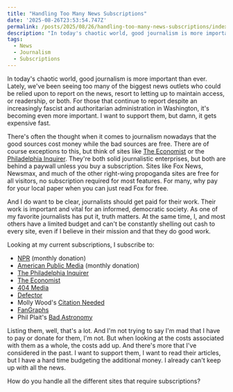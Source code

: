 ```yaml
---
title: "Handling Too Many News Subscriptions"
date: '2025-08-26T23:53:54.747Z'
permalink: /posts/2025/08/26/handling-too-many-news-subscriptions/index.html
description: "In today's chaotic world, good journalism is more important than ever. But how does one handle all the possible subscriptions to support it?"
tags:
  - News
  - Journalism
  - Subscriptions
---
```

In today's chaotic world, good journalism is more important than ever. Lately, we've been seeing too many of the biggest news outlets who could be relied upon to report on the news, resort to letting up to maintain access, or readership, or both. For those that continue to report despite an increasingly fascist and authoritarian administration in Washington, it's becoming even more important. I want to support them, but damn, it gets expensive fast.
<!-- excerpt -->

There's often the thought when it comes to journalism nowadays that the good sources cost money while the bad sources are free. There are of course exceptions to this, but think of sites like [The Economist](https://www.economist.com/) or the [Philadelphia Inquirer](https://www.inquirer.com/). They're both solid journalistic enterprises, but both are behind a paywall unless you buy a subscription. Sites like Fox News, Newsmax, and much of the other right-wing propoganda sites are free for all visitors, no subscription required for most features. For many, why pay for your local paper when you can just read Fox for free.

And I do want to be clear, journalists should get paid for their work. Their work is important and vital for an informed, democratic society. As one of my favorite journalists has put it, truth matters. At the same time, I, and most others have a limited budget and can't be constantly shelling out cash to every site, even if I believe in their mission and that they do good work.

Looking at my current subscriptions, I subscribe to:

- [NPR](https://www.npr.org) (monthly donation)
- [American Public Media](https://www.americanpublicmedia.org/) (monthly donation)
- [The Philadelphia Inquirer](https://www.inquirer.com/)
- [The Economist](https://www.economist.com/)
- [404 Media](https://www.404media.co/)
- [Defector](https://defector.com/)
- Molly Wood's [Citation Needed](https://www.citationneeded.news/)
- [FanGraphs](https://www.fangraphs.com/)
- Phil Plait's [Bad Astronomy](https://badastronomy.beehiiv.com/)

Listing them, well, that's a lot. And I'm not trying to say I'm mad that I have to pay or donate for them, I'm not. But when looking at the costs associated with them as a whole, the costs add up. And there's more that I've considered in the past. I want to support them, I want to read their articles, but I have a hard time budgeting the additional money. I already can't keep up with all the news.

How do you handle all the different sites that require subscriptions?